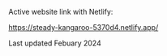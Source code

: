 Active website link with Netlify:

https://steady-kangaroo-5370d4.netlify.app/ 

Last updated Febuary 2024
